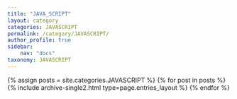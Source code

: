 ```yaml
---
title: "JAVA_SCRIPT"
layout: category
categories: JAVASCRIPT
permalink: /category/JAVASCRIPT/
author_profile: true
sidebar:
    nav: "docs"
taxonomy: JAVASCRIPT
---
```


{% assign posts = site.categories.JAVASCRIPT %}
{% for post in posts %} {% include archive-single2.html type=page.entries_layout %} {% endfor %}